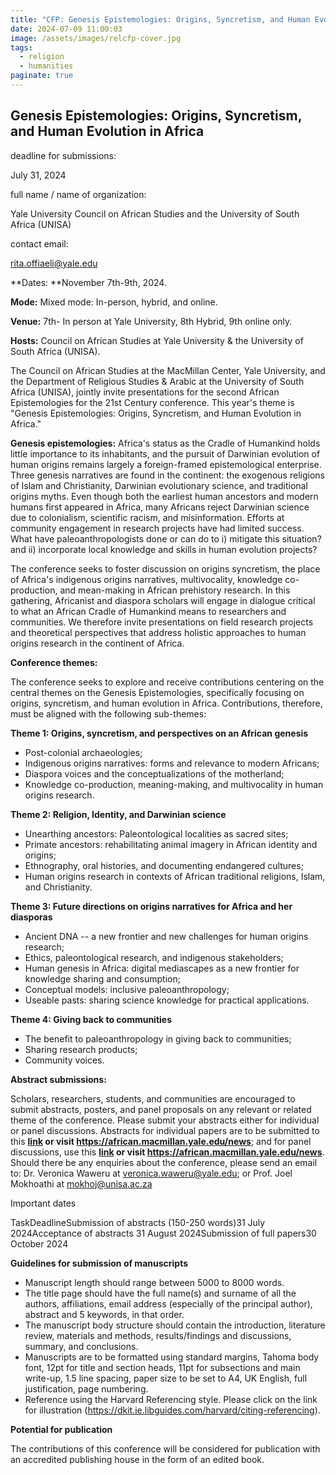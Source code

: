 ```yaml
---
title: "CFP: Genesis Epistemologies: Origins, Syncretism, and Human Evolution in Africa"
date: 2024-07-09 11:00:03
image: /assets/images/relcfp-cover.jpg
tags:
  - religion
  - humanities
paginate: true   
---
```

Genesis Epistemologies: Origins, Syncretism, and Human Evolution in Africa
--------------------------------------------------------------------------

deadline for submissions: 

July 31, 2024

full name / name of organization: 

Yale University Council on African Studies and the University of South Africa (UNISA)

contact email: 

<rita.offiaeli@yale.edu>

**Dates: **November 7th-9th, 2024.

**Mode:** Mixed mode: In-person, hybrid, and online.

**Venue:** 7th- In person at Yale University, 8th Hybrid, 9th online only.

**Hosts:** Council on African Studies at Yale University & the University of South Africa (UNISA).

The Council on African Studies at the MacMillan Center, Yale University, and the Department of Religious Studies & Arabic at the University of South Africa (UNISA), jointly invite presentations for the second African Epistemologies for the 21st Century conference. This year's theme is "Genesis Epistemologies: Origins, Syncretism, and Human Evolution in Africa."

**Genesis epistemologies:** Africa's status as the Cradle of Humankind holds little importance to its inhabitants, and the pursuit of Darwinian evolution of human origins remains largely a foreign-framed epistemological enterprise. Three genesis narratives are found in the continent: the exogenous religions of Islam and Christianity, Darwinian evolutionary science, and traditional origins myths. Even though both the earliest human ancestors and modern humans first appeared in Africa, many Africans reject Darwinian science due to colonialism, scientific racism, and misinformation. Efforts at community engagement in research projects have had limited success. What have paleoanthropologists done or can do to i) mitigate this situation? and ii) incorporate local knowledge and skills in human evolution projects?

The conference seeks to foster discussion on origins syncretism, the place of Africa's indigenous origins narratives, multivocality, knowledge co-production, and mean-making in African prehistory research. In this gathering, Africanist and diaspora scholars will engage in dialogue critical to what an African Cradle of Humankind means to researchers and communities. We therefore invite presentations on field research projects and theoretical perspectives that address holistic approaches to human origins research in the continent of Africa.

**Conference themes:**

The conference seeks to explore and receive contributions centering on the central themes on the Genesis Epistemologies, specifically focusing on origins, syncretism, and human evolution in Africa. Contributions, therefore, must be aligned with the following sub-themes:

**Theme 1: Origins, syncretism, and perspectives on an African genesis**

-   Post-colonial archaeologies;
-   Indigenous origins narratives: forms and relevance to modern Africans;
-   Diaspora voices and the conceptualizations of the motherland;
-   Knowledge co-production, meaning-making, and multivocality in human origins research.

**Theme 2: Religion, Identity, and Darwinian science**

-   Unearthing ancestors: Paleontological localities as sacred sites;
-   Primate ancestors: rehabilitating animal imagery in African identity and origins;
-   Ethnography, oral histories, and documenting endangered cultures;
-   Human origins research in contexts of African traditional religions, Islam, and Christianity.

**Theme 3: Future directions on origins narratives for Africa and her diasporas**

-   Ancient DNA -- a new frontier and new challenges for human origins research;
-   Ethics, paleontological research, and indigenous stakeholders;
-   Human genesis in Africa: digital mediascapes as a new frontier for knowledge sharing and consumption;
-   Conceptual models: inclusive paleoanthropology;
-   Useable pasts: sharing science knowledge for practical applications.

**Theme 4: Giving back to communities**

-   The benefit to paleoanthropology in giving back to communities;
-   Sharing research products;
-   Community voices.

**Abstract submissions:**

Scholars, researchers, students, and communities are encouraged to submit abstracts, posters, and panel proposals on any relevant or related theme of the conference. Please submit your abstracts either for individual or panel discussions. Abstracts for individual papers are to be submitted to this **[link](https://forms.office.com/Pages/ResponsePage.aspx?id=u76M3Tkh-E20EU4-h6vrXKPg4_DvFdhOpyqKrO19q1xUNkFYMTM1WjgzR1ZOOVQ3NDg2RkxQU1FYSC4u) or visit <https://african.macmillan.yale.edu/news>**; and for panel discussions, use this **[link](https://forms.office.com/Pages/ResponsePage.aspx?id=u76M3Tkh-E20EU4-h6vrXKPg4_DvFdhOpyqKrO19q1xUQVJEWlk4WDk5WFA5T09EVFM4T1o5T09aNC4u) or visit <https://african.macmillan.yale.edu/news>**. Should there be any enquiries about the conference, please send an email to: Dr. Veronica Waweru at <veronica.waweru@yale.edu>; or Prof. Joel Mokhoathi at <mokhoj@unisa.ac.za>

Important dates

TaskDeadlineSubmission of abstracts (150-250 words)31 July 2024Acceptance of abstracts 31 August 2024Submission of full papers30 October 2024

**Guidelines for submission of manuscripts**

-   Manuscript length should range between 5000 to 8000 words.
-   The title page should have the full name(s) and surname of all the authors, affiliations, email address (especially of the principal author), abstract and 5 keywords, in that order.
-   The manuscript body structure should contain the introduction, literature review, materials and methods, results/findings and discussions, summary, and conclusions.
-   Manuscripts are to be formatted using standard margins, Tahoma body font, 12pt for title and section heads, 11pt for subsections and main write-up, 1.5 line spacing, paper size to be set to A4, UK English, full justification, page numbering.
-   Reference using the Harvard Referencing style. Please click on the link for illustration (<https://dkit.ie.libguides.com/harvard/citing-referencing>).

**Potential for publication**

The contributions of this conference will be considered for publication with an accredited publishing house in the form of an edited book.